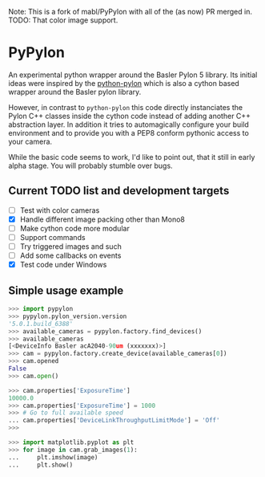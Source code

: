 Note: This is a fork of mabl/PyPylon with all of the (as now) PR merged in. TODO: That color image support.

# PyPylon
An experimental python wrapper around the Basler Pylon 5 library. 
Its initial ideas were inspired by the [python-pylon](https://github.com/srgblnch/python-pylon) which is also a cython based wrapper around the Basler pylon library.

However, in contrast to `python-pylon` this code directly instanciates the Pylon C++ classes inside the cython code instead of adding another C++ abstraction layer. In addition it tries to automagically configure your build environment and to provide you with a PEP8 conform pythonic access to your camera.

While the basic code seems to work, I'd like to point out, that it still in early alpha stage. You will probably stumble over bugs.

## Current TODO list and development targets
 - [ ] Test with color cameras
 - [x] Handle different image packing other than Mono8
 - [ ] Make cython code more modular
 - [ ] Support commands
 - [ ] Try triggered images and such
 - [ ] Add some callbacks on events
 - [x] Test code under Windows
 
## Simple usage example
```python
>>> import pypylon
>>> pypylon.pylon_version.version
'5.0.1.build_6388'
>>> available_cameras = pypylon.factory.find_devices()
>>> available_cameras
[<DeviceInfo Basler acA2040-90um (xxxxxxx)>]
>>> cam = pypylon.factory.create_device(available_cameras[0])
>>> cam.opened
False
>>> cam.open()

>>> cam.properties['ExposureTime']
10000.0
>>> cam.properties['ExposureTime'] = 1000
>>> # Go to full available speed
... cam.properties['DeviceLinkThroughputLimitMode'] = 'Off'
>>> 

>>> import matplotlib.pyplot as plt
>>> for image in cam.grab_images(1):
...     plt.imshow(image)
...     plt.show()
```
